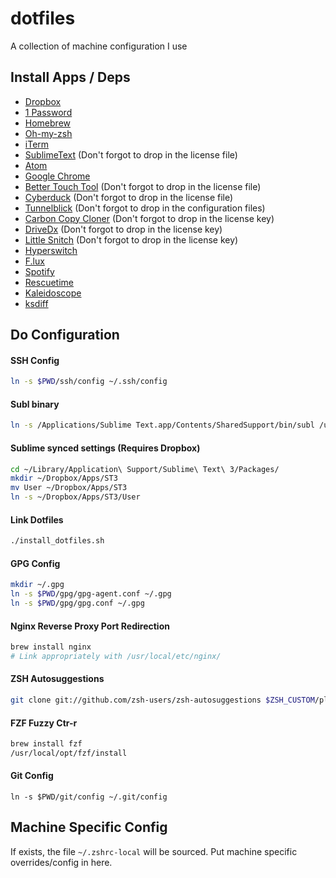 # dotfiles
A collection of machine configuration I use

## Install Apps / Deps
 - [Dropbox](https://www.dropbox.com/install)
 - [1 Password](https://agilebits.com/downloads)
 - [Homebrew](https://brew.sh/)
 - [Oh-my-zsh](https://github.com/robbyrussell/oh-my-zsh#getting-started)
 - [iTerm](https://www.iterm2.com/downloads.html)
 - [SublimeText](https://www.sublimetext.com/) (Don't forgot to drop in the license file)
 - [Atom](https://atom.io/)
 - [Google Chrome](https://www.google.com.au/chrome/browser/desktop/)
 - [Better Touch Tool](https://www.boastr.net/downloads/) (Don't forgot to drop in the license file)
 - [Cyberduck](https://cyberduck.io/?l=en) (Don't forgot to drop in the license file)
 - [Tunnelblick](https://tunnelblick.net/downloads.html) (Don't forgot to drop in the configuration files)
 - [Carbon Copy Cloner](https://bombich.com/download) (Don't forgot to drop in the license key)
 - [DriveDx](http://binaryfruit.com/download/drivedx/mac/1?ref=LicenseEmail) (Don't forgot to drop in the license key)
 - [Little Snitch](https://www.obdev.at/products/littlesnitch/download.html) (Don't forgot to drop in the license key)
 - [Hyperswitch](https://bahoom.com/hyperswitch)
 - [F.lux](https://justgetflux.com/)
 - [Spotify](https://www.spotify.com/au/download/mac/)
 - [Rescuetime](https://www.rescuetime.com/download)
 - [Kaleidoscope](https://itunes.apple.com/au/app/kaleidoscope/id587512244?mt=12)
 - [ksdiff](http://www.kaleidoscopeapp.com/ksdiff2)

## Do Configuration

#### SSH Config
```sh
ln -s $PWD/ssh/config ~/.ssh/config
```

#### Subl binary
```sh
ln -s /Applications/Sublime Text.app/Contents/SharedSupport/bin/subl /usr/local/bin/subl
```

#### Sublime synced settings  (Requires Dropbox)
```sh
cd ~/Library/Application\ Support/Sublime\ Text\ 3/Packages/
mkdir ~/Dropbox/Apps/ST3
mv User ~/Dropbox/Apps/ST3
ln -s ~/Dropbox/Apps/ST3/User
```

#### Link Dotfiles
```sh
./install_dotfiles.sh
```

#### GPG Config
```sh
mkdir ~/.gpg
ln -s $PWD/gpg/gpg-agent.conf ~/.gpg
ln -s $PWD/gpg/gpg.conf ~/.gpg
```

#### Nginx Reverse Proxy Port Redirection
```sh
brew install nginx
# Link appropriately with /usr/local/etc/nginx/
```


#### ZSH Autosuggestions
```sh
git clone git://github.com/zsh-users/zsh-autosuggestions $ZSH_CUSTOM/plugins/zsh-autosuggestions
```

#### FZF Fuzzy Ctr-r
```sh
brew install fzf
/usr/local/opt/fzf/install
```

#### Git Config
```
ln -s $PWD/git/config ~/.git/config
```


## Machine Specific Config

If exists, the file `~/.zshrc-local` will be sourced. Put machine specific overrides/config in here.
